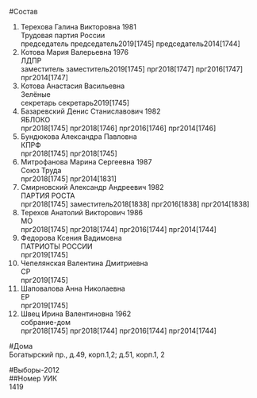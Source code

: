 #Состав  
1. Терехова Галина Викторовна 1981  
    Трудовая партия России  
    председатель председатель2019[1745] председатель2014[1744]  
2. Котова Мария Валерьевна 1976  
    ЛДПР  
    заместитель заместитель2019[1745] прг2018[1747] прг2016[1747] прг2014[1747]  
3. Котова Анастасия Васильевна  
    Зелёные  
    секретарь секретарь2019[1745]  
4. Базаревский Денис Станиславович 1982  
    ЯБЛОКО  
    прг2018[1745] прг2018[1746] прг2016[1746] прг2014[1746]  
5. Бундюкова Александра Павловна  
    КПРФ  
    прг2018[1745] прг2018[1745]  
6. Митрофанова Марина Сергеевна 1987  
    Союз Труда  
    прг2018[1745] прг2014[1831]  
7. Смирновский Александр Андреевич 1982  
    ПАРТИЯ РОСТА  
    прг2018[1745] заместитель2018[1838] прг2016[1838] прг2014[1838]  
8. Терехов Анатолий Викторович 1986  
    МО  
    прг2018[1745] прг2018[1744] прг2016[1744] прг2014[1744]  
9. Федорова Ксения Вадимовна  
    ПАТРИОТЫ РОССИИ  
    прг2019[1745]  
10. Чепелянская Валентина Дмитриевна  
    СР  
    прг2019[1745]  
11. Шаповалова Анна Николаевна  
    ЕР  
    прг2019[1745]  
12. Швец Ирина Валентиновна 1962  
    собрание-дом  
    прг2018[1745] прг2018[1744] прг2016[1744] прг2014[1744]  
  
#Дома  
Богатырский пр., д.49, корп.1,2; д.51, корп.1, 2  
  
#Выборы-2012  
##Номер УИК  
1419  

